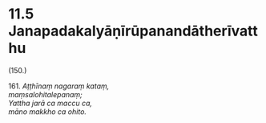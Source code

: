 

# 11.5 Janapadakalyāṇīrūpanandātherīvatthu



(150.)

161\. _Aṭṭhīnaṃ nagaraṃ kataṃ,_  
_maṃsalohitalepanaṃ;_  
_Yattha jarā ca maccu ca,_  
_māno makkho ca ohito._  




